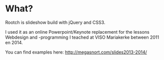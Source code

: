 # What?

Rootch is slideshow build with jQuery and CSS3.

I used it as an online Powerpoint/Keynote replacement for the lessons Webdesign and -programming I teached at VISO Mariakerke between 2011 en 2014.

You can find examples here: http://megasnort.com/slides2013-2014/
